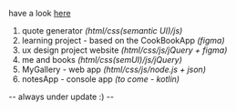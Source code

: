 have a look <a href = "https://hacoeur.github.io/collegeProjects/" target="_blank">here</a> 

1. quote generator _(html/css(semantic UI)/js)_
2. learning project - based on the CookBookApp _(figma)_
3. ux design project website _(html/css/js/jQuery + figma)_
4. me and books _(html/css(semUI)/js/jQuery)_
5. MyGallery - web app _(html/css/js/node.js + json)_
6. notesApp - console app _(to come - kotlin)_

-- always under update :) --
